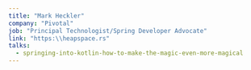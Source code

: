 ```yaml
---
title: "Mark Heckler"
company: "Pivotal"
job: "Principal Technologist/Spring Developer Advocate"
link: "https:\\heapspace.rs"
talks:
  - springing-into-kotlin-how-to-make-the-magic-even-more-magical
---
```


